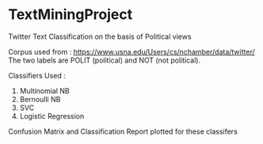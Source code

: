 # TextMiningProject
Twitter Text Classification on the basis of Political views 

Corpus used from : https://www.usna.edu/Users/cs/nchamber/data/twitter/ 
The two labels are POLIT (political) and NOT (not political).

Classifiers Used : 
 1. Multinomial NB
 2. Bernoulli NB
 3. SVC
 4. Logistic Regression 
 
Confusion Matrix and Classification Report plotted for these classifers 


